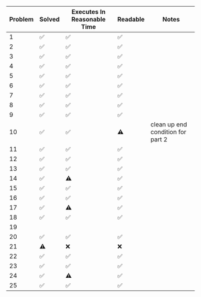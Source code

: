 | Problem | Solved | Executes In Reasonable Time | Readable | Notes |
|---------|--------|-----------------------------|------------| ---- |
| 1       |    ✅   |              ✅              |      ✅     ||
| 2       |    ✅   |             ✅                |    ✅         ||
| 3       |    ✅   |              ✅                |    ✅        ||
| 4       |    ✅    |            ✅                 |    ✅        ||
| 5       |   ✅     |            ✅                 |    ✅        ||
| 6       |   ✅     |            ✅                 |    ✅        ||
| 7       |   ✅     |            ✅                 |    ✅        ||
| 8       |   ✅     |             ✅                |    ✅        ||
| 9       |   ✅     |             ✅                |    ✅        ||
| 10      |    ✅    |             ✅                |   ⚠️         | clean up end condition for part 2 |
| 11      |    ✅    |             ✅                |    ✅        ||
| 12      |    ✅    |             ✅                |    ✅        ||
| 13      |    ✅    |             ✅               |     ✅       ||
| 14      |    ✅    |             ⚠️                |    ✅        ||
| 15      |    ✅    |             ✅                |    ✅        ||
| 16      |    ✅    |             ✅                |    ✅        ||
| 17      |    ✅    |             ⚠️                |    ✅        ||
| 18      |    ✅    |             ✅                |    ✅        ||
| 19      |        |                             |            ||
| 20      |    ✅    |             ✅                |    ✅        ||
| 21      |    ⚠️   |              ❌              |      ❌     ||
| 22      |    ✅    |             ✅                |    ✅        ||
| 23      |    ✅    |             ✅                |    ✅        ||
| 24      |    ✅    |             ⚠️                |      ✅      ||
| 25      |    ✅    |             ✅                |      ✅      ||